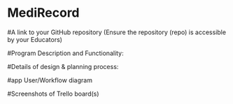# MediRecord
#A link to your GitHub repository (Ensure the repository (repo) is accessible by your Educators)

#Program Description and Functionality:
<!-- MediRecord is a terminal application, designed for the use of patients and doctors to view medical records.
There are two types of users: Patients and Doctors
Patients are able to view their own records, current or historical.
Doctors have access to all patient records, and update their details, and create new user accounts. -->

#Details of design & planning process:
<!-- 
BRAINSTORMING IDEAS:

Travel info app

	* ask where the person is
	* where do they want to go
	* what means do they want to travel by car, train, plane
	* how long it would take
	* ask for booking
	* ask for price

Weather app

	* ask where they want to know the weather
	* display temperature, rain, cloud, conditions
	* retrieve info from web api

Investment app

	* crypto prices
	* add funds
	* track prices
	* track investment

Medical records

	* doctor and patients login
	* doctors can view and edit records
	* patients can only view records
	* if new patient, ask to see a doctor - is it an emergency? (call 000)
	* patient details; name, age, height, weight

Get to 100 puzzle game

	* pick x numbers that add to 100
	* you cannot type the same number
	* scale levels - 2 numbers, 3 numbers, 4 numbers

Monsters on Mars

	* walk a direction/ drone/ rover N/S/E/W
	* search for alien monsters, if found;
	* list description of new species and store them in a library
	* monsters have x legs, arms, heads, eyes, mouths, colours
	* you can hear sounds or see something in the distance indicating where a monster is
	* 'zapp' as many alien monsters as possible in 1 minute
	* at the end, show list of monsters 'zapped'


IDEA SHORTLIST AND RESEARCH:

Travel Info App - need gem to determine distance between locations
monster game - need gem to display map with player location and monster locations
medical records - already have encrypt/ decrypt code, seems a more feasible idea


PLANNING STAGE:

MediRecord: features

	* first screen: emergency, patient and doctor logins
	* patient login: view medical record (current, historical)
	* doctor login: create patient or select patient > view current record, edit current record
	* patient record categories: name, age, weight, height, ethnicity, religion, ailment (if any) treatment (if any)
	* ailment types (e.g flu, broken bone, cut, bruise, allergy)
	* treatment types: (e.g rest, medication, surgery, rehab)

Optional Features

	* payments
	* medicare/concession
	* amount of rest days
	* doctors notes - print
	* record category: allergies or aversions to medications/ treatment types (first priority!)
	* patient location
	* doctor specialties

Build order: (TDD considered)

	* Patient record structure (30mins)
	* Patient and Doctor Logins (1hr)
	* first page/ login (30mins)
    * Patient view records (2hrs)
	* Doctor view+editing records (2hrs)
    * Doctor creating users (1hr)
	* Implemention of optional features -->

#app User/Workflow diagram

#Screenshots of Trello board(s)
